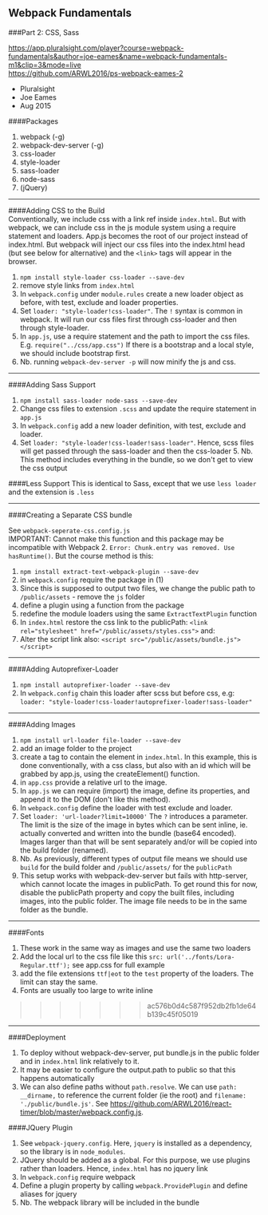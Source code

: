 ## Webpack Fundamentals   
###Part 2: CSS, Sass

https://app.pluralsight.com/player?course=webpack-fundamentals&author=joe-eames&name=webpack-fundamentals-m1&clip=3&mode=live   
https://github.com/ARWL2016/ps-webpack-eames-2    

- Pluralsight  
- Joe Eames  
- Aug 2015  

####Packages  
1. webpack (-g)  
2. webpack-dev-server (-g)  
3. css-loader
4. style-loader
5. sass-loader  
6. node-sass    
7. (jQuery)   

---
####Adding CSS to the Build  
Conventionally, we include css with a link ref inside `index.html`. But with webpack, we can include css in the js module system using a require statement and loaders. App.js becomes the root of our project instead of index.html. But webpack will inject our css files into the index.html head (but see below for alternative) and the `<link>` tags will appear in the browser.    
1. `npm install style-loader css-loader --save-dev`  
2. remove style links from `index.html`  
3. In `webpack.config` under `module.rules` create a new loader object as before, with test, exclude and loader properties.  
4. Set `loader: "style-loader!css-loader"`. The `!` syntax is common in webpack. It will run our css files first through css-loader and then through style-loader.  
5. In `app.js`, use a require statement and the path to import the css files. E.g. `require("../css/app.css")` If there is a bootstrap and a local style, we should include bootstrap first.
6. Nb. running `webpack-dev-server -p` will now minify the js and css. 

---
####Adding Sass Support  
1. `npm install sass-loader node-sass --save-dev`  
2. Change css files to extension `.scss` and update the require statement in `app.js`  
3. In `webpack.config` add a new loader definition, with test, exclude and loader. 
4. Set `loader: "style-loader!css-loader!sass-loader"`. Hence, scss files will get passed through the sass-loader and then the css-loader 5. Nb. This method includes everything in the bundle, so we don't get to view the css output    

####Less Support 
This is identical to Sass, except that we use `less loader` and the extension is `.less` 

--- 
####Creating a Separate CSS bundle

See `webpack-seperate-css.config.js`  
IMPORTANT: Cannot make this function and this package may be incompatible with Webpack 2. `Error: Chunk.entry was removed. Use hasRuntime()`. But the course method is this: 

1. `npm install extract-text-webpack-plugin --save-dev`  
2. in `webpack.config` require the package in (1)  
3. Since this is supposed to output two files, we change the public path to `/public/assets` - remove the `js` folder  
4. define a plugin using a function from the package  
5. redefine the module loaders using the same `ExtractTextPlugin` function  
6. In `index.html` restore the css link to the publicPath: `<link rel="stylesheet" href="/public/assets/styles.css">` and:   
7. Alter the script link also: `<script src="/public/assets/bundle.js"></script>`  

---
####Adding Autoprefixer-Loader 
1. `npm install autoprefixer-loader --save-dev`  
2. In `webpack.config` chain this loader after scss but before css, e.g: `loader: "style-loader!css-loader!autoprefixer-loader!sass-loader" `  

---
####Adding Images   
1. `npm install url-loader file-loader --save-dev`  
2. add an image folder to the project  
3. create a tag to contain the element in `index.html`. In this example, this is done conventionally, with a css class, but also with an id which will be grabbed by app.js, using the createElement() function.  
4. in `app.css` provide a relative url to the image.  
5. In `app.js` we can require (import) the image, define its properties, and append it to the DOM (don't like this method).    
6. In `webpack.config` define the loader with test exclude and loader.    
7. Set `loader: 'url-loader?limit=10000'` The `?` introduces a parameter. The limit is the size of the image in bytes which can be sent inline, ie. actually converted and written into the bundle (base64 encoded). Images larger than that will be sent separately and/or will be copied into the build folder (renamed).   
8. Nb. As previously, different types of output file means we should use `build` for the build folder and `/public/assets/` for the `publicPath`  
9. This setup works with webpack-dev-server but fails with http-server, which cannot locate the images in publicPath. To get round this for now, disable the publicPath property and copy the built files, including images, into the public folder. The image file needs to be in the same folder as the bundle.  

--- 
####Fonts   
1. These work in the same way as images and use the same two loaders   
2. Add the local url to the css file like this `src: url('../fonts/Lora-Regular.ttf');` see app.css for full   example  
3. add the file extensions `ttf|eot` to the `test` property of the loaders. The limit can stay the same.   
4. Fonts are usually too large to write inline   
>>>>>>> ac576b0d4c587f952db2fb1de64b139c45f05019

--- 
####Deployment  
1. To deploy without webpack-dev-server, put bundle.js in the public folder and in `index.html` link relatively to it. 
2. It may be easier to configure the output.path to public so that this happens automatically  
3. We can also define paths without `path.resolve`. We can use `path: __dirname,` to reference the current folder (ie the root) and `filename: './public/bundle.js'`. See https://github.com/ARWL2016/react-timer/blob/master/webpack.config.js.   

####JQuery Plugin   
1. See `webpack-jquery.config`. Here, `jquery`  is installed as a dependency, so the library is in `node_modules`. 
2. JQuery should be added as a global. For this purpose, we use plugins rather than loaders. Hence, `index.html` has no jquery link  
3. In `webpack.config` require webpack  
4. Define a plugin property by calling `webpack.ProvidePlugin` and define aliases for jquery  
5. Nb. The webpack library will be included in the bundle  
